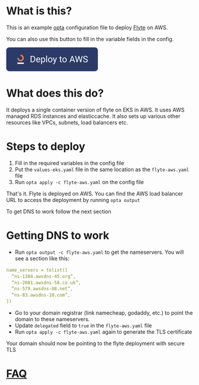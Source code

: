# What is this?

This is an example [opta](https://github.com/run-x/opta) configuration file to deploy [Flyte](https://flyte.org/) on AWS.

You can also use this button to fill in the variable fields in the config.

[![Deploy to AWS](https://raw.githubusercontent.com/run-x/opta/main/assets/deploy-to-aws-button.svg)](https://app.runx.dev/deploy-with-aws?url=https%3A%2F%2Fgithub.com%2Frun-x%2Fopta-examples%2Fblob%2Fmain%2Fflyte%2Fflyte-aws.yaml&name=Flyte)


# What does this do?
It deploys a single container version of flyte on EKS in AWS. It uses AWS managed RDS instances and elasticcache. It also sets up various other resources like VPCs, subnets, load balancers etc.

# Steps to deploy
1. Fill in the required variables in the config file
1. Put the `values-eks.yaml` file in the same location as the `flyte-aws.yaml` file
1. Run `opta apply -c flyte-aws.yaml` on the config file

That's it. Flyte is deployed on AWS. You can find the AWS load balancer URL to access the deployment by running `opta output`

To get DNS to work follow the next section

# Getting DNS to work
* Run `opta output -c flyte-aws.yaml` to get the nameservers. You will see a section like this:
```yaml
name_servers = tolist([
  “ns-1384.awsdns-45.org”,
  “ns-2001.awsdns-58.co.uk”,
  “ns-579.awsdns-08.net”,
  “ns-83.awsdns-10.com”,
])
```
* Go to your domain registrar (link namecheap, godaddy, etc.) to point the domain to these nameservers.
* Update `delegated` field to `true` in the `flyte-aws.yaml` file
* Run `opta apply -c flyte-aws.yaml` again to generate the TLS certificate

Your domain should now be pointing to the flyte deployment with secure TLS

# [FAQ](../FAQ.md)